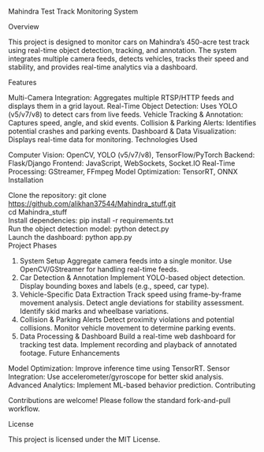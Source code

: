 Mahindra Test Track Monitoring System

Overview

This project is designed to monitor cars on Mahindra’s 450-acre test track using real-time object detection, tracking, and annotation. The system integrates multiple camera feeds, detects vehicles, tracks their speed and stability, and provides real-time analytics via a dashboard.

Features

Multi-Camera Integration: Aggregates multiple RTSP/HTTP feeds and displays them in a grid layout.
Real-Time Object Detection: Uses YOLO (v5/v7/v8) to detect cars from live feeds.
Vehicle Tracking & Annotation: Captures speed, angle, and skid events.
Collision & Parking Alerts: Identifies potential crashes and parking events.
Dashboard & Data Visualization: Displays real-time data for monitoring.
Technologies Used

Computer Vision: OpenCV, YOLO (v5/v7/v8), TensorFlow/PyTorch
Backend: Flask/Django
Frontend: JavaScript, WebSockets, Socket.IO
Real-Time Processing: GStreamer, FFmpeg
Model Optimization: TensorRT, ONNX
Installation

Clone the repository:
git clone https://github.com/alikhan37544/Mahindra_stuff.git  
cd Mahindra_stuff  
Install dependencies:
pip install -r requirements.txt  
Run the object detection model:
python detect.py  
Launch the dashboard:
python app.py  
Project Phases

1. System Setup
Aggregate camera feeds into a single monitor.
Use OpenCV/GStreamer for handling real-time feeds.
2. Car Detection & Annotation
Implement YOLO-based object detection.
Display bounding boxes and labels (e.g., speed, car type).
3. Vehicle-Specific Data Extraction
Track speed using frame-by-frame movement analysis.
Detect angle deviations for stability assessment.
Identify skid marks and wheelbase variations.
4. Collision & Parking Alerts
Detect proximity violations and potential collisions.
Monitor vehicle movement to determine parking events.
5. Data Processing & Dashboard
Build a real-time web dashboard for tracking test data.
Implement recording and playback of annotated footage.
Future Enhancements

Model Optimization: Improve inference time using TensorRT.
Sensor Integration: Use accelerometer/gyroscope for better skid analysis.
Advanced Analytics: Implement ML-based behavior prediction.
Contributing

Contributions are welcome! Please follow the standard fork-and-pull workflow.

License

This project is licensed under the MIT License.
